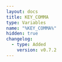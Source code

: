 ```yaml
---
layout: docs
title: KEY_COMMA
type: Variables
name: "%KEY_COMMA%"
hidden: true
changelog:
  - type: Added
    version: v0.7.2
---
```

